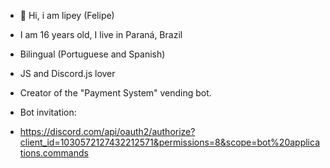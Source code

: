 - 👋 Hi, i am lipey (Felipe)

- I am 16 years old, I live in Paraná, Brazil
- Bilingual (Portuguese and Spanish)
- JS and Discord.js lover

- Creator of the "Payment System" vending bot.
- Bot invitation:
-  https://discord.com/api/oauth2/authorize?client_id=1030572127432212571&permissions=8&scope=bot%20applications.commands 
